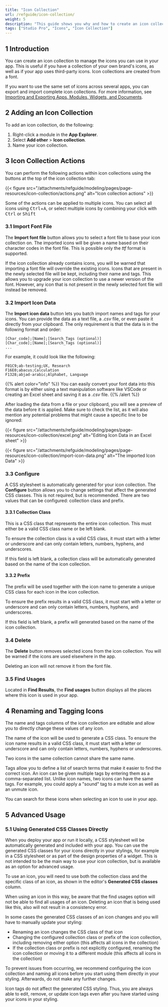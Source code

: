 ```yaml
---
title: "Icon Collection"
url: /refguide/icon-collection/
weight: 5
description: "This guide shows you why and how to create an icon collection."
tags: ["Studio Pro", "Icons", "Icon Collection"]
---
```


## 1 Introduction

You can create an icon collection to manage the icons you can use in your app. This is useful if you have a collection of your own brand's icons, as well as if your app uses third-party icons. Icon collections are created from a font.

If you want to use the same set of icons across several apps, you can export and import complete icon collections. For more information, see [Importing and Exporting Apps, Modules, Widgets, and Documents](/refguide/import-and-export/).

## 2 Adding an Icon Collection

To add an icon collection, do the following:

1. Right-click a module in the **App Explorer**.
1. Select **Add other** > **Icon collection**.
1. Name your icon collection.

## 3 Icon Collection Actions

You can perform the following actions within icon collections using the buttons at the top of the icon collection tab:

{{< figure src="/attachments/refguide/modeling/pages/page-resources/icon-collection/actions.png" alt="Icon collection actions" >}}

Some of the actions can be applied to multiple icons. You can select all icons using <kbd>Ctrl</kbd>+<kbd>A</kbd>, or select multiple icons by combining your click with <kbd>Ctrl</kbd> or <kbd>Shift</kbd>

### 3.1 Import Font File

The **Import font file** button allows you to select a font file to base your icon collection on. The imported icons will be given a name based on their character codes in the font file. This is possible only the *ttf* format is supported.

If the icon collection already contains icons, you will be warned that importing a font file will override the existing icons. Icons that are present in the newly selected file will be kept, including their name and tags. This allows you to upgrade your icon collection to use a newer version of the font. However, any icon that is not present in the newly selected font file will instead be removed.

### 3.2 Import Icon Data

The **Import icon data** button lets you batch import names and tags for your icons. You can provide the data as a text file, a *.csv* file, or even paste it directly from your clipboard. The only requirement is that the data is in the following format and order:

```
[Char_code];[Name];[Search_Tags (optional)]
[Char_code];[Name];[Search_Tags (optional)]
...
```

For example, it could look like the following:

```
F01C9;ab-testing;UX, Research
F16E0;abacus;Calculation
F1328;abjad-arabic;Alphabet, Language
```

{{% alert color="info" %}}
You can easily convert your font data into this format is by either using a text manipulation software like VSCode or creating an Excel sheet and saving it as a *.csv* file.
{{% /alert %}}

After loading the data from a file or your clipboard, you will see a preview of the data before it is applied. Make sure to check the list, as it will also mention any potential problems that might cause a specific line to be ignored:

{{< figure src="/attachments/refguide/modeling/pages/page-resources/icon-collection/excel.png" alt="Editing Icon Data in an Excel sheet" >}}

{{< figure src="/attachments/refguide/modeling/pages/page-resources/icon-collection/import-icon-data.png" alt="The imported Icon Data" >}}

### 3.3 Configure

A CSS stylesheet is automatically generated for your icon collection. The **Configure** button allows you to change settings that affect the generated CSS classes. This is not required, but is recommended. There are two values that can be configured: collection class and prefix.

#### 3.3.1 Collection Class

This is a CSS class that represents the entire icon collection. This must either be a valid CSS class name or be left blank. 

To ensure the collection class is a valid CSS class, it must start with a letter or underscore and can only contain letters, numbers, hyphens, and underscores. 

If this field is left blank, a collection class will be automatically generated based on the name of the icon collection.

#### 3.3.2 Prefix

The prefix will be used together with the icon name to generate a unique CSS class for each icon in the icon collection. 

To ensure the prefix results in a valid CSS class, it must start with a letter or underscore and can only contain letters, numbers, hyphens, and underscores. 

If this field is left blank, a prefix will generated based on the name of the icon collection.

### 3.4 Delete

The **Delete** button removes selected icons from the icon collection. You will be warned if the icons are used elsewhere in the app.

Deleting an icon will not remove it from the font file.

### 3.5 Find Usages

Located in **Find Results**, the **Find usages** button displays all the places where this icon is used in your app.

## 4 Renaming and Tagging Icons

The name and tags columns of the icon collection are editable and allow you to directly change these values of any icon.

The name of the icon will be used to generate a CSS class. To ensure the icon name results in a valid CSS class, it must start with a letter or underscore and can only contain letters, numbers, hyphens or underscores.

Two icons in the same collection cannot share the same name.

Tags allow you to define a list of search terms that make it easier to find the correct icon. An icon can be given multiple tags by entering them as a comma-separated list. Unlike icon names, two icons can have the same tags. For example, you could apply a "sound" tag to a mute icon as well as an unmute icon.

You can search for these icons when selecting an icon to use in your app.

## 5 Advanced Usage

### 5.1 Using Generated CSS Classes Directly

When you deploy your app or run it locally, a CSS stylesheet will be automatically generated and included with your app. You can use the generated CSS classes for your icons directly in your stylings, for example in a CSS stylesheet or as part of the design properties of a widget. This is not intended to be the main way to use your icon collection, but is available as an option for advanced usage.

To use an icon, you will need to use both the collection class and the specific class of an icon, as shown in the editor's **Generated CSS classes** column.

When using an icon in this way, be aware that the find usages option will not be able to find all usages of an icon. Deleting an icon that is being used like this, also will not result in a consistency error.

In some cases the generated CSS classes of an icon changes and you will have to manually update your styling:

* Renaming an icon changes the CSS class of that icon
* Changing the configured collection class or prefix of the icon collection, including removing either option (this affects all icons in the collection)
* If the collection class or prefix is not explicitly configured, renaming the icon collection or moving it to a different module (this affects all icons in the collection)

To prevent issues from occurring, we recommend configuring the icon collection and naming all icons before you start using them directly in your styling. Afterwards, do not make any further changes.

Icon tags do not affect the generated CSS styling. Thus, you are always able to edit, remove, or update icon tags even after you have started using your icons in your styling.
